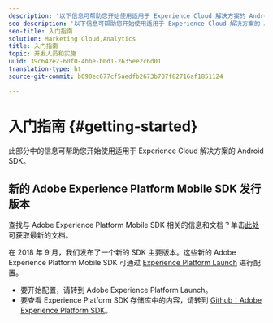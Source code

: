 ```yaml
---
description: '以下信息可帮助您开始使用适用于 Experience Cloud 解决方案的 Android SDK '
seo-description: '以下信息可帮助您开始使用适用于 Experience Cloud 解决方案的 Android SDK '
seo-title: 入门指南
solution: Marketing Cloud,Analytics
title: 入门指南
topic: 开发人员和实施
uuid: 39c642e2-60f0-4bbe-b0d1-2635ee2c6d01
translation-type: ht
source-git-commit: b690ec677cf5aedfb2673b707f82716af1851124

---
```



# 入门指南 {#getting-started}

此部分中的信息可帮助您开始使用适用于 Experience Cloud 解决方案的 Android SDK。

## 新的 Adobe Experience Platform Mobile SDK 发行版本

查找与 Adobe Experience Platform Mobile SDK 相关的信息和文档？单击[此处](https://aep-sdks.gitbook.io/docs/)可获取最新的文档。

在 2018 年 9 月，我们发布了一个新的 SDK 主要版本。这些新的 Adobe Experience Platform Mobile SDK 可通过 [Experience Platform Launch](https://www.adobe.com/cn/experience-platform/launch.html) 进行配置。

* 要开始配置，请转到 Adobe Experience Platform Launch。
* 要查看 Experience Platform SDK 存储库中的内容，请转到 [Github：Adobe Experience Platform SDK](https://github.com/Adobe-Marketing-Cloud/acp-sdks)。
